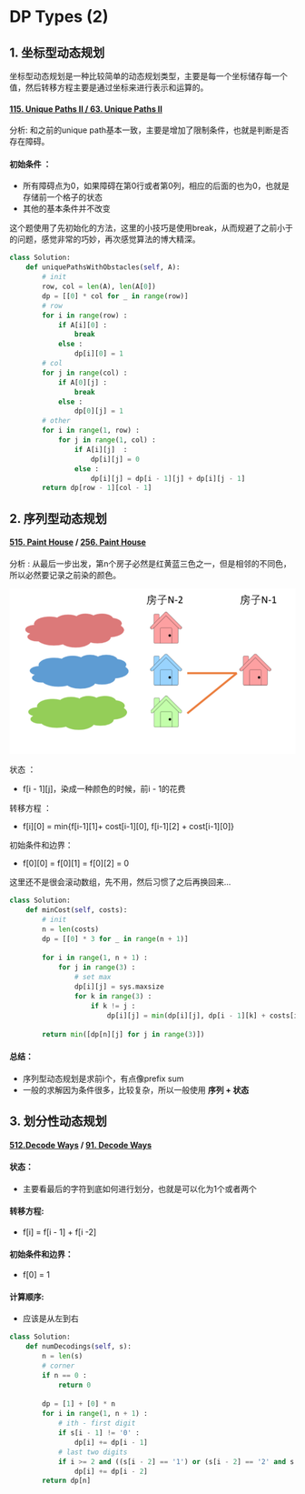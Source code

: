 # DP Types \(2\)

## 1. 坐标型动态规划

坐标型动态规划是一种比较简单的动态规划类型，主要是每一个坐标储存每一个值，然后转移方程主要是通过坐标来进行表示和运算的。

#### [115. Unique Paths II / ](https://www.lintcode.com/problem/unique-paths-ii/description)[63. Unique Paths II](https://leetcode.com/problems/unique-paths-ii/description/)

分析: 和之前的unique path基本一致，主要是增加了限制条件，也就是判断是否存在障碍。

#### 初始条件 ：

* 所有障碍点为0，如果障碍在第0行或者第0列，相应的后面的也为0，也就是存储前一个格子的状态
* 其他的基本条件并不改变

这个题使用了先初始化的方法，这里的小技巧是使用break，从而规避了之前小于的问题，感觉非常的巧妙，再次感觉算法的博大精深。

```python
class Solution:
    def uniquePathsWithObstacles(self, A):
        # init
        row, col = len(A), len(A[0])
        dp = [[0] * col for _ in range(row)]
        # row
        for i in range(row) :
            if A[i][0] :
                break
            else :
                dp[i][0] = 1
        # col
        for j in range(col) :
            if A[0][j] :
                break
            else :
                dp[0][j] = 1
        # other        
        for i in range(1, row) :
            for j in range(1, col) :
                if A[i][j]  :
                    dp[i][j] = 0
                else :
                    dp[i][j] = dp[i - 1][j] + dp[i][j - 1]           
        return dp[row - 1][col - 1]         
```

## 2. 序列型动态规划

#### [515. Paint House](https://www.lintcode.com/problem/paint-house/description) / [256. Paint House](https://leetcode.com/problems/paint-house/description/)

分析 : 从最后一步出发，第n个房子必然是红黄蓝三色之一，但是相邻的不同色，所以必然要记录之前染的颜色。

![](../../.gitbook/assets/screen-shot-2018-11-09-at-6.57.18-pm.png)

  
状态 ：

* f\[i - 1\]\[j\]，染成一种颜色的时候，前i - 1的花费

转移方程 ：

* f\[i\]\[0\] = min{f\[i-1\]\[1\]+ cost\[i-1\]\[0\], f\[i-1\]\[2\] + cost\[i-1\]\[0\]}

初始条件和边界：

* f\[0\]\[0\] = f\[0\]\[1\] = f\[0\]\[2\] = 0

这里还不是很会滚动数组，先不用，然后习惯了之后再换回来...

```python
class Solution:
    def minCost(self, costs):
        # init
        n = len(costs)
        dp = [[0] * 3 for _ in range(n + 1)]
        
        for i in range(1, n + 1) :
            for j in range(3) :
                # set max
                dp[i][j] = sys.maxsize
                for k in range(3) :
                    if k != j :
                        dp[i][j] = min(dp[i][j], dp[i - 1][k] + costs[i - 1][j])
        
        return min([dp[n][j] for j in range(3)])
```

#### 总结：

* 序列型动态规划是求前i个，有点像prefix sum
* 一般的求解因为条件很多，比较复杂，所以一般使用 **序列 + 状态**

## 3. 划分性动态规划

#### [512.Decode Ways](https://www.lintcode.com/problem/decode-ways/description) / [91. Decode Ways](https://leetcode.com/problems/decode-ways/description/)

#### 状态：

* 主要看最后的字符到底如何进行划分，也就是可以化为1个或者两个

#### 转移方程:

* f\[i\] = f\[i - 1\] + f\[i -2\]

#### 初始条件和边界：

* f\[0\] = 1

#### 计算顺序:

* 应该是从左到右

```python
class Solution:
    def numDecodings(self, s):
        n = len(s)
        # corner
        if n == 0 :
            return 0
        
        dp = [1] + [0] * n
        for i in range(1, n + 1) :
            # ith - first digit
            if s[i - 1] != '0' :
                dp[i] += dp[i - 1]
            # last two digits 
            if i >= 2 and ((s[i - 2] == '1') or (s[i - 2] == '2' and s[i - 1] <= '6')) :
                dp[i] += dp[i - 2]
        return dp[n]
```

